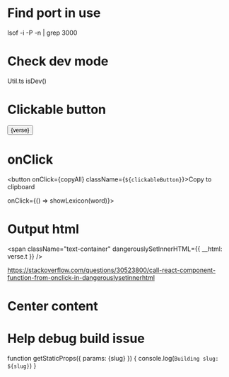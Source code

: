 # Find port in use

lsof -i -P -n | grep 3000

# Check dev mode

Util.ts
isDev()

# Clickable button

<Link href={"/bible/" + book + "/" + chapter + "/" + verse + "/" + text}>
                      <button className={`${clickableButton}`}>{verse}</button>
                    </Link>

# onClick

<button onClick={copyAll} className={`${clickableButton}`}>Copy to clipboard</button>

onClick={() => showLexicon(word)}>

# Output html

 <span className="text-container" dangerouslySetInnerHTML={{ __html: verse.t }} />
 
https://stackoverflow.com/questions/30523800/call-react-component-function-from-onclick-in-dangerouslysetinnerhtml

# Center content

<div className="flex justify-center items-center">

# Help debug build issue

function getStaticProps({ params: {slug} }) {
    console.log(`Building slug: ${slug}`)
}
